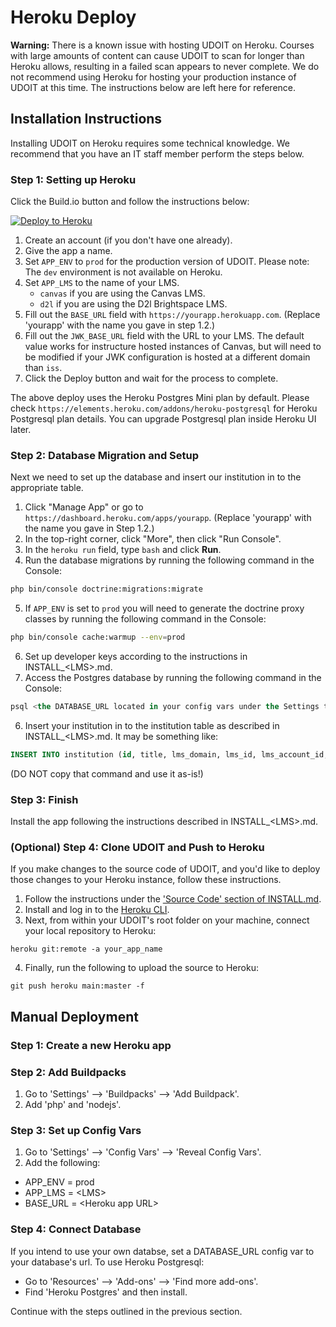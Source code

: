 # Heroku Deploy

**Warning:** There is a known issue with hosting UDOIT on Heroku.  Courses with large amounts of content can cause UDOIT to scan for longer than Heroku allows, resulting in a failed scan appears to never complete.  We do not recommend using Heroku for hosting your production instance of UDOIT at this time.  The instructions below are left here for reference.

## Installation Instructions
Installing UDOIT on Heroku requires some technical knowledge. We recommend that you have an IT staff member perform the steps below.

### Step 1: Setting up Heroku
Click the Build.io button and follow the instructions below:

<a href="https://heroku.com/deploy?template=https://github.com/ucfopen/UDOIT/tree/main" title="Deploy to Heroku"><img src="https://www.herokucdn.com/deploy/button.svg" alt="Deploy to Heroku" title="Deploy to Heroku Button"></a>

1. Create an account (if you don't have one already).
2. Give the app a name.
3. Set `APP_ENV` to `prod` for the production version of UDOIT. Please note: The `dev` environment is not available on Heroku.
4. Set `APP_LMS` to the name of your LMS.
   * `canvas` if you are using the Canvas LMS.
   * `d2l` if you are using the D2l Brightspace LMS.
5. Fill out the `BASE_URL` field with `https://yourapp.herokuapp.com`. (Replace 'yourapp' with the name you gave in step 1.2.)
6. Fill out the `JWK_BASE_URL` field with the URL to your LMS. The default value works for instructure hosted instances of Canvas, but will need to be modified if your JWK configuration is hosted at a different domain than `iss`.
7. Click the Deploy button and wait for the process to complete.

The above deploy uses the Heroku Postgres Mini plan by default. Please check `https://elements.heroku.com/addons/heroku-postgresql` for Heroku Postgresql plan details. You can upgrade Postgresql plan inside Heroku UI later.

### Step 2: Database Migration and Setup
Next we need to set up the database and insert our institution in to the appropriate table.
1. Click "Manage App" or go to `https://dashboard.heroku.com/apps/yourapp`. (Replace 'yourapp' with the name you gave in Step 1.2.)
2. In the top-right corner, click "More", then click "Run Console".
3. In the `heroku run` field, type `bash` and click **Run**.
4. Run the database migrations by running the following command in the Console:
```bash
php bin/console doctrine:migrations:migrate
```
5. If `APP_ENV` is set to `prod` you will need to generate the doctrine proxy classes by running the following command in the Console:
```bash
php bin/console cache:warmup --env=prod
```
6. Set up developer keys according to the instructions in INSTALL_\<LMS\>.md.
7. Access the Postgres database by running the following command in the Console:
```sql
psql <the DATABASE_URL located in your config vars under the Settings tab>
```
6. Insert your institution in to the institution table as described in INSTALL_\<LMS\>.md.  It may be something like:
```sql
INSERT INTO institution (id, title, lms_domain, lms_id, lms_account_id, created, status, vanity_url, metadata, api_client_id, api_client_secret) VALUES (0, 'Canvas', 'myinstitution.instructure.com', 'canvas', '1', '2021-10-21', true, 'vanity.example.com', '{"lang":"en"}', '123456', 'abcdefghijklmnopqrstuvwxyz');
```
(DO NOT copy that command and use it as-is!)

### Step 3: Finish
Install the app following the instructions described in INSTALL_\<LMS\>.md.

### (Optional) Step 4: Clone UDOIT and Push to Heroku
If you make changes to the source code of UDOIT, and you'd like to deploy those changes to your Heroku instance, follow these instructions.

1. Follow the instructions under the ['Source Code' section of INSTALL.md](https://github.com/ucfopen/UDOIT/blob/main/INSTALL.md#source-code).
2. Install and log in to the [Heroku CLI](https://devcenter.heroku.com/articles/heroku-cli).
3. Next, from within your UDOIT's root folder on your machine, connect your local repository to Heroku:
```
heroku git:remote -a your_app_name
```
4. Finally, run the following to upload the source to Heroku:
```
git push heroku main:master -f
```

## Manual Deployment
### Step 1: Create a new Heroku app
### Step 2: Add Buildpacks
1. Go to 'Settings' --> 'Buildpacks' --> 'Add Buildpack'.
2. Add 'php' and 'nodejs'.
### Step 3: Set up Config Vars
1. Go to 'Settings' --> 'Config Vars' --> 'Reveal Config Vars'.
2. Add the following:
  * APP_ENV = prod
  * APP_LMS = \<LMS\>
  * BASE_URL = \<Heroku app URL\>
### Step 4: Connect Database
If you intend to use your own databse, set a DATABASE_URL config var to your database's url. To use Heroku Postgresql:
  * Go to 'Resources' --> 'Add-ons' --> 'Find more add-ons'.
  * Find 'Heroku Postgres' and then install.

Continue with the steps outlined in the previous section.
